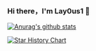 ### Hi there，I'm Lay0us1  👋

<!--
**Lay0us1/Lay0us1** is a ✨ _special_ ✨ repository because its `README.md` (this file) appears on your GitHub profile.

Here are some ideas to get you started:

- 🔭 I’m currently working on ...
- 🌱 I’m currently learning ...
- 👯 I’m looking to collaborate on ...
- 🤔 I’m looking for help with ...
- 💬 Ask me about ...
- 📫 How to reach me: ...
- 😄 Pronouns: ...
- ⚡ Fun fact: ...
-->
[![Anurag's github stats](https://github-readme-stats.vercel.app/api?username=Lay0us1&theme=tokyonight)](https://github.com/anuraghazra/github-readme-stats)

[![Star History Chart](https://api.star-history.com/svg?repos=star-history/star-history&type=Date)](https://star-history.com/#star-history/star-history&Date)
